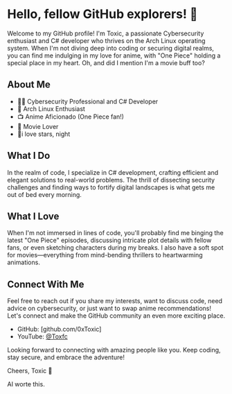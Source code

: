 # Hello, fellow GitHub explorers! 👋

Welcome to my GitHub profile! I'm Toxic, a passionate Cybersecurity enthusiast and C# developer who thrives on the Arch Linux operating system. When I'm not diving deep into coding or securing digital realms, you can find me indulging in my love for anime, with "One Piece" holding a special place in my heart. Oh, and did I mention I'm a movie buff too?

## About Me

- 👨‍💻 Cybersecurity Professional and C# Developer
- 🐧 Arch Linux Enthusiast
- 📺 Anime Aficionado (One Piece fan!)
- 🍿 Movie Lover
- 🎇i love stars, night

## What I Do

In the realm of code, I specialize in C# development, crafting efficient and elegant solutions to real-world problems. The thrill of dissecting security challenges and finding ways to fortify digital landscapes is what gets me out of bed every morning.

## What I Love

When I'm not immersed in lines of code, you'll probably find me binging the latest "One Piece" episodes, discussing intricate plot details with fellow fans, or even sketching characters during my breaks. I also have a soft spot for movies—everything from mind-bending thrillers to heartwarming animations.

## Connect With Me

Feel free to reach out if you share my interests, want to discuss code, need advice on cybersecurity, or just want to swap anime recommendations! Let's connect and make the GitHub community an even more exciting place.

- GitHub: [github.com/0xToxic]
- YouTube: [@Toxfc](www.youtube.com/@Toxfc)

Looking forward to connecting with amazing people like you. Keep coding, stay secure, and embrace the adventure!

Cheers,
Toxic 🌟


AI worte this. 
